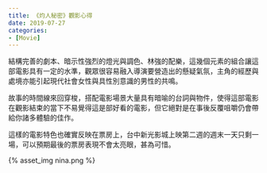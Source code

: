 ```yaml
---
title: 《灼人秘密》觀影心得
date: 2019-07-27
categories:
- [Movie]
---
```


結構完善的劇本、暗示性強烈的燈光與調色、林強的配樂，這幾個元素的組合讓這部電影具有一定的水準，觀眾很容易融入導演要營造出的懸疑氣氛，主角的經歷與處境亦能引起現代社會女性與具性別意識的男性的共鳴。
<!-- more -->
故事的時間線來回穿梭，搭配電影場景大量具有暗喻的台詞與物件，使得這部電影在觀影結束的當下不易覺得這是部好看的電影，但它絕對是在事後反覆咀嚼仍會帶給你諸多體驗的佳作。

這樣的電影特色也確實反映在票房上，台中新光影城上映第二週的週末一天只剩一場，可以預期最後的票房表現不會太亮眼，甚為可惜。

{% asset_img nina.png %}
